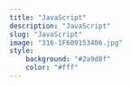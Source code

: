 ```yaml
---
title: "JavaScript"
description: "JavaScript"
slug: "JavaScript"
image: "316-1F609153406.jpg"
style:
    background: "#2a9d8f"
    color: "#fff"
---
```

